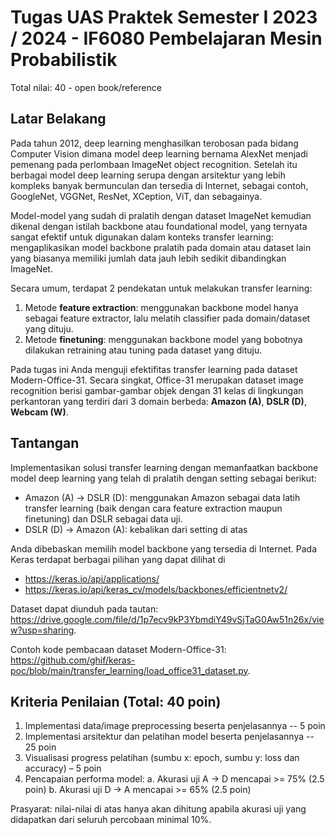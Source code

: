 # Tugas UAS Praktek Semester I 2023 / 2024 - IF6080 Pembelajaran Mesin Probabilistik
Total nilai: 40 - open book/reference

## Latar Belakang
Pada tahun 2012, deep learning menghasilkan terobosan pada bidang Computer Vision dimana model deep learning bernama AlexNet menjadi pemenang pada perlombaan ImageNet object recognition. Setelah itu berbagai model deep learning serupa dengan arsitektur yang lebih kompleks banyak bermunculan dan tersedia di Internet, sebagai contoh, GoogleNet, VGGNet, ResNet, XCeption, ViT, dan sebagainya.

Model-model yang sudah di pralatih dengan dataset ImageNet kemudian dikenal dengan istilah backbone atau foundational model, yang ternyata sangat efektif untuk digunakan dalam konteks transfer learning: mengaplikasikan model backbone pralatih pada domain atau dataset lain yang biasanya memiliki jumlah data jauh lebih sedikit dibandingkan ImageNet.

Secara umum, terdapat 2 pendekatan untuk melakukan transfer learning:
1.	Metode **feature extraction**: menggunakan backbone model hanya sebagai feature extractor, lalu melatih classifier pada domain/dataset yang dituju.
2.	Metode **finetuning**: menggunakan backbone model yang bobotnya dilakukan retraining atau tuning pada dataset yang dituju. 

Pada tugas ini Anda menguji efektifitas transfer learning pada dataset Modern-Office-31. Secara singkat, Office-31 merupakan dataset image recognition berisi gambar-gambar objek dengan 31 kelas di lingkungan perkantoran yang terdiri dari 3 domain berbeda: **Amazon (A)**, **DSLR (D)**, **Webcam (W)**.

## Tantangan
Implementasikan solusi transfer learning dengan memanfaatkan backbone model deep learning yang telah di pralatih dengan setting sebagai berikut: 
- Amazon (A) -> DSLR (D): menggunakan Amazon sebagai data latih transfer learning (baik dengan cara feature extraction maupun finetuning) dan DSLR sebagai data uji. 
- DSLR (D) -> Amazon (A): kebalikan dari setting di atas

Anda dibebaskan memilih model backbone yang tersedia di Internet. Pada Keras terdapat berbagai pilihan yang dapat dilihat di
- https://keras.io/api/applications/
- https://keras.io/api/keras_cv/models/backbones/efficientnetv2/ 

Dataset dapat diunduh pada tautan: https://drive.google.com/file/d/1p7ecv9kP3YbmdiY49vSjTaG0Aw51n26x/view?usp=sharing.

Contoh kode pembacaan dataset Modern-Office-31: https://github.com/ghif/keras-poc/blob/main/transfer_learning/load_office31_dataset.py.

## Kriteria Penilaian (Total: 40 poin)
1.	Implementasi data/image preprocessing beserta penjelasannya -- 5 poin
2.	Implementasi arsitektur dan pelatihan model beserta penjelasannya -- 25 poin
3.	Visualisasi progress pelatihan (sumbu x: epoch, sumbu y: loss dan accuracy) – 5 poin
4.	Pencapaian performa model:
    a.	Akurasi uji A -> D mencapai >= 75% (2.5 poin)
    b.	Akurasi uji D -> A mencapai >= 65% (2.5 poin)

Prasyarat: nilai-nilai di atas hanya akan dihitung apabila akurasi uji yang didapatkan dari seluruh percobaan minimal 10%.